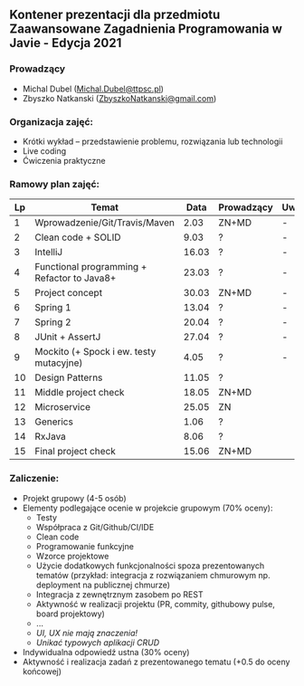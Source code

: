 ## Kontener prezentacji dla przedmiotu Zaawansowane Zagadnienia Programowania w Javie - Edycja 2021

### Prowadzący 
- Michal Dubel (Michal.Dubel@ttpsc.pl)
- Zbyszko Natkanski (ZbyszkoNatkanski@gmail.com)

### Organizacja zajęć:
- Krótki wykład – przedstawienie problemu, rozwiązania lub technologii
- Live coding
- Ćwiczenia praktyczne

### Ramowy plan zajęć: 
Lp | Temat | Data | Prowadzący | Uwagi
--- | --- | --- | --- | --- 
1 | Wprowadzenie/Git/Travis/Maven | 2.03 | ZN+MD | -
2 | Clean code + SOLID | 9.03 | ? | -
3 | IntelliJ | 16.03 | ? | -
4 | Functional programming + Refactor to Java8+ | 23.03 | ? | -
5 | Project concept | 30.03 | ZN+MD | -
6 | Spring 1 | 13.04 | ? | -
7 | Spring 2 | 20.04 | ? | -
8 | JUnit + AssertJ | 27.04  | ? | -
9 | Mockito (+ Spock i ew. testy mutacyjne) | 4.05 | ? | -
10 | Design Patterns | 11.05 | ? |
11 | Middle project check | 18.05 | ZN+MD |
12 | Microservice | 25.05 | ZN |
13 | Generics | 1.06 | ? |
14 | RxJava | 8.06 | ? |
15 | Final project check | 15.06 | ZN+MD |


### Zaliczenie:
- Projekt grupowy (4-5 osób)
- Elementy podlegające ocenie w projekcie grupowym (70% oceny):
  - Testy
  - Współpraca z Git/Github/CI/IDE
  - Clean code
  - Programowanie funkcyjne
  - Wzorce projektowe
  - Użycie dodatkowych funkcjonalności spoza prezentowanych tematów (przykład: integracja z rozwiązaniem chmurowym np. deployment na publicznej chmurze)
  - Integracja z zewnętrznym zasobem po REST
  - Aktywność w realizacji projektu (PR, commity, githubowy pulse, board projektowy)
  - ...
  - *UI, UX nie mają znaczenia!*
  - *Unikać typowych aplikacji CRUD*
- Indywidualna odpowiedź ustna (30% oceny)
- Aktywność i realizacja zadań z prezentowanego tematu (+0.5 do oceny końcowej)
